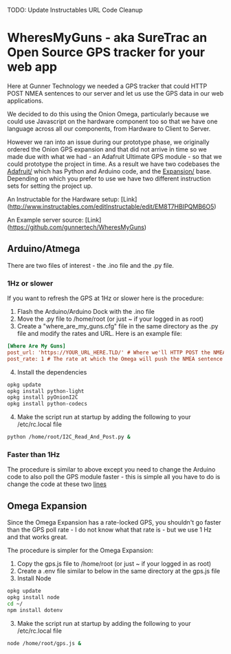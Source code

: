 TODO:
    Update Instructables URL
    Code Cleanup

# WheresMyGuns - aka SureTrac an Open Source GPS tracker for your web app

Here at Gunner Technology we needed a GPS tracker that could HTTP POST NMEA sentences to our server and let us use the GPS data in our web applications.

We decided to do this using the Onion Omega, particularly because we could use Javascript on the hardware component too so that we have one language across all our components, from Hardware to Client to Server.

However we ran into an issue during our prototype phase, we originally ordered the Onion GPS expansion and that did not arrive in time so we made due with what we had - an Adafruit Ultimate GPS module - so that we could prototype the project in time.
As a result we have two codebases the [Adafruit/](Adafruit/) which has Python and Arduino code, and the [Expansion/](Expansion/) base.
Depending on which you prefer to use we have two different instruction sets for setting the project up.

An Instructable for the Hardware setup: [Link] (http://www.instructables.com/editInstructable/edit/EM8T7HBIPQMB6O5)

An Example server source: [Link] (https://github.com/gunnertech/WheresMyGuns)

## Arduino/Atmega

There are two files of interest - the .ino file and the .py file.

### 1Hz or slower
If you want to refresh the GPS at 1Hz or slower here is the procedure:

1. Flash the Arduino/Arduino Dock with the .ino file
2. Move the .py file to /home/root (or just ~ if your logged in as root)
3. Create a "where_are_my_guns.cfg" file in the same directory as the .py file and modify the rates and URL. Here is an example file:
  
  ```cfg
  [Where Are My Guns]
  post_url: 'https://YOUR_URL_HERE.TLD/' # Where we'll HTTP POST the NMEA sentence to
  post_rate: 1 # The rate at which the Omega will push the NMEA sentence to the server
  ```
4. Install the dependencies

  ```bash
  opkg update
  opkg install python-light
  opkg install pyOnionI2C
  opkg install python-codecs
  ```
  
4. Make the script run at startup by adding the following to your /etc/rc.local file
 
  ```bash
  python /home/root/I2C_Read_And_Post.py &
  ```

### Faster than 1Hz
The procedure is similar to above except you need to change the Arduino code to also poll the GPS module faster - this is simple all you have to do is change the code at these two [lines](/Adafruit/WheresMyGuns/WheresMyGuns.ino#L24-25)

## Omega Expansion

Since the Omega Expansion has a rate-locked GPS, you shouldn't go faster than the GPS poll rate - I do not know what that rate is - but we use 1 Hz and that works great.

The procedure is simpler for the Omega Expansion:

1. Copy the gps.js file to /home/root (or just ~ if your logged in as root)
2. Create a .env file similar to below in the same directory at the gps.js file
3. Install Node

  ```bash
  opkg update
  opkg install node
  cd ~/
  npm install dotenv
  ```
3. Make the script run at startup by adding the following to your /etc/rc.local file

  ```bash
  node /home/root/gps.js &
  ```
